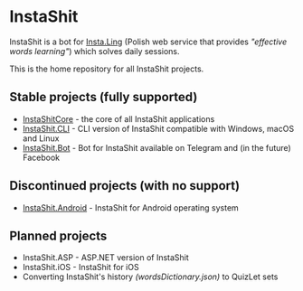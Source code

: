 # InstaShit
InstaShit is a bot for [Insta.Ling](https://instaling.pl) (Polish web service that provides _"effective words learning"_) which solves daily sessions.

This is the home repository for all InstaShit projects.

## Stable projects (fully supported)

* [InstaShitCore](https://github.com/konrad11901/InstaShitCore) - the core of all InstaShit applications
* [InstaShit.CLI](https://github.com/konrad11901/InstaShit.CLI) - CLI version of InstaShit compatible with Windows, macOS and Linux
* [InstaShit.Bot](https://github.com/konrad11901/InstaShit.Bot) - Bot for InstaShit available on Telegram and (in the future) Facebook

## Discontinued projects (with no support)

* [InstaShit.Android](https://github.com/konrad11901/InstaShit.Android) - InstaShit for Android operating system

## Planned projects

* InstaShit.ASP - ASP.NET version of InstaShit
* InstaShit.iOS - InstaShit for iOS
* Converting InstaShit's history _(wordsDictionary.json)_ to QuizLet sets
